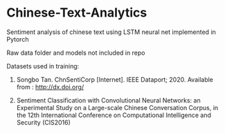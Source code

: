 # Chinese-Text-Analytics

Sentiment analysis of chinese text using LSTM neural net implemented in Pytorch

Raw data folder and models not included in repo

Datasets used in training:

1. Songbo Tan. ChnSentiCorp [Internet]. IEEE Dataport; 2020. Available from : http://dx.doi.org/

2. Sentiment Classification with Convolutional Neural Networks: an Experimental Study on a Large-scale Chinese Conversation Corpus, in the 12th International Conference on Computational Intelligence and Security (CIS2016)




